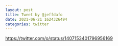 ```yaml
--- 
layout: post 
title: Tweet by @jeffdafo 
date: 2021-06-21 1624326494 
categories: twitter 
--- 
```

https://twitter.com/o/status/1407153401796956169